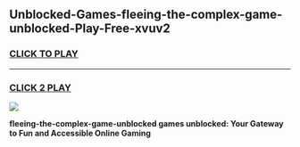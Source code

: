 
## Unblocked-Games-fleeing-the-complex-game-unblocked-Play-Free-xvuv2
<h3>
<a href="https://premium76.site?title=fleeing-the-complex-game-unblocked&ref=18A">CLICK TO PLAY</a></h3>
<hr>

<h3>
<a href="https://premium76.site?title=fleeing-the-complex-game-unblocked&ref=18A">CLICK 2 PLAY</a>
  
</h3>

<a href="https://premium76.site?title=fleeing-the-complex-game-unblocked&ref=18A"><img src="https://clearcache.store/games.png"></a>


**fleeing-the-complex-game-unblocked games unblocked: Your Gateway to Fun and Accessible Online Gaming**
